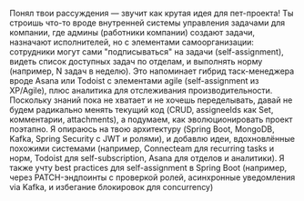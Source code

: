 Понял твои рассуждения — звучит как крутая идея для пет-проекта!
Ты строишь что-то вроде внутренней системы управления задачами для компании, где админы (работники компании) создают задачи, назначают исполнителей, но с элементами самоорганизации: сотрудники могут сами "подписываться" на задачи (self-assignment), видеть список доступных задач по отделам, и выполнять норму (например, N задач в неделю). Это напоминает гибрид таск-менеджера вроде Asana или Todoist с элементами agile (self-assignment из XP/Agile), плюс аналитика для отслеживания производительности. Поскольку знаний пока не хватает и не хочешь переделывать, давай не будем радикально менять текущий код (CRUD, assigneeIds как Set, комментарии, attachments), а подумаем, как эволюционировать проект поэтапно. Я опираюсь на твою архитектуру (Spring Boot, MongoDB, Kafka, Spring Security с JWT и ролями), и добавлю идеи, вдохновлённые похожими системами (например, Connecteam для recurring tasks и норм, Todoist для self-subscription, Asana для отделов и аналитики). Я также учту best practices для self-assignment в Spring Boot (например, через PATCH-эндпоинты с проверкой ролей, асинхронные уведомления via Kafka, и избегание блокировок для concurrency)
